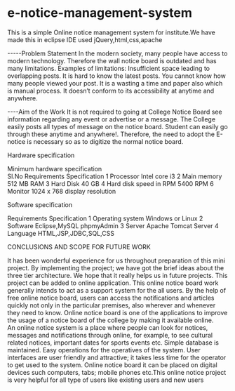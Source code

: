 # e-notice-management-system
This is a simple Online notice management system for institute.We have made this in eclipse IDE used jQuery,html,css,apache

-----Problem Statement 
In the modern society, many people have access to modern technology.  Therefore the wall notice board is outdated and has many limitations.
Examples of limitations: Insufficient space leading to overlapping posts. It is hard to know the latest posts. You cannot know how many
people viewed your post. It is a wasting a time and paper also which is manual process. It doesn’t conform to its accessibility at anytime
and anywhere. 
 
----Aim of the Work 
It is not required to going at College Notice Board see information regarding any event or advertise or a message. The College easily posts
all types of message on the notice board. Student can easily go through these anytime and anywhere!.  Therefore, the need to adopt  the 
E-notice is necessary so as to digitize the normal notice board.


 Hardware specification 
 
Minimum hardware specification  
Sl.No Requirements  Specification 
1 Processor Intel core i3 
2 Main memory 512 MB RAM 
3 Hard Disk 40 GB 
4 Hard disk speed in RPM 5400 RPM 6 Monitor 1024 x 768 display resolution 
 
 
 
Software specification 
  
Requirements  Specification 
1 Operating system  Windows or Linux 
2 Software  Eclipse,MySQL phpmyAdmin 
3 Server  Apache Tomcat Server 
4 Language  HTML,JSP,JDBC,SQL,CSS 



CONCLUSIONS AND SCOPE FOR FUTURE WORK 
 
It has been wonderful experience for us throughout preparation of this mini project. By implementing the project; we have got the brief
ideas about the three tier architecture. We hope that it really helps us in future projects. This project can be added to online 
application.   This online notice board work generally intends to act as a support system for the all users. By the help of free online
notice board, users can access the notifications and articles quickly not only in the particular premises, also wherever and whenever
they need to know. Online notice board is one of the applications to improve the usage of a notice board of the college by making it 
available online.  
An online notice system is a place where people can look for notices, messages and notifications through online, for example, to see 
cultural related notices, important dates for sports events etc. Simple database is maintained.  Easy operations for the operatives of 
the system. User interfaces are user friendly and attractive; it takes less time for the operator to get used to the system. Online
notice board it can be placed on digital devices such computers, tabs; mobile phones etc.This online notice project is very helpful for
all type of users like existing users and new users 
 
 
